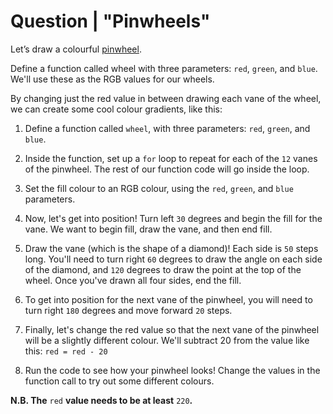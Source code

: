 # Question | "Pinwheels"

Let’s draw a colourful [pinwheel](https://en.wikipedia.org/wiki/Pinwheel_(toy)).

Define a function called wheel with three parameters: ``red``, ``green``, and ``blue``. We'll use these as the RGB values for our wheels.

By changing just the red value in between drawing each vane of the wheel, we can create some cool colour gradients, like this:

1. Define a function called ``wheel``, with three parameters: ``red``, ``green``, and ``blue``.

2. Inside the function, set up a ``for`` loop to repeat for each of the ``12`` vanes of the pinwheel. The rest of our function code will go inside the loop.

3. Set the fill colour to an RGB colour, using the ``red``, ``green``, and ``blue`` parameters.

4. Now, let's get into position! Turn left ``30`` degrees and begin the fill for the vane. We want to begin fill, draw the vane, and then end fill.

5. Draw the vane (which is the shape of a diamond)! Each side is ``50`` steps long. You'll need to turn right ``60`` degrees to draw the angle on each side of the diamond, and ``120`` degrees to draw the point at the top of the wheel. Once you've drawn all four sides, end the fill.

6. To get into position for the next vane of the pinwheel, you will need to turn right ``180`` degrees and move forward ``20`` steps.

7. Finally, let's change the red value so that the next vane of the pinwheel will be a slightly different colour. We'll subtract 20 from the value like this: ``red = red - 20``

8. Run the code to see how your pinwheel looks! Change the values in the function call to try out some different colours.

**N.B. The** ``red`` **value needs to be at least** ``220``**.**
